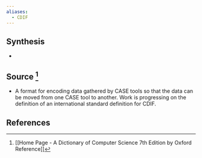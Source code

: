 ```yaml
---
aliases:
  - CDIF
---
```

## Synthesis
- 
## Source [^1]
- A format for encoding data gathered by CASE tools so that the data can be moved from one CASE tool to another. Work is progressing on the definition of an international standard definition for CDIF.
## References

[^1]: [[Home Page - A Dictionary of Computer Science 7th Edition by Oxford Reference]]